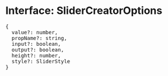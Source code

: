 # Interface: SliderCreatorOptions

<pre>
{
  value?: number,
  propName?: string,
  input?: boolean,
  output?: boolean,
  height?: number,
  style?: <Ref to="./slider-style">SliderStyle</Ref>
}
</pre>

<script setup>
import Ref from '../../../../../components/api/Ref.vue';
</script>

